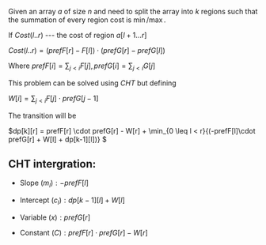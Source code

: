 Given an array $a$ of size $n$ and need to split the array into $k$ regions such that the summation of every region cost is $\min/\max$.

If $Cost(l..r)$ --- the cost of region $a[l+1...r]$

$Cost(l..r)= (prefF[r] - F[l]) \cdot (prefG[r] - prefG[l])$

Where $prefF[i] = \sum_{j<i}{F[j]}, prefG[i] = \sum_{j<i}{G[j]}$

This problem can be solved using $CHT$ but defining

$W[i] = \sum_{j<i}{F[j]\cdot prefG[j-1]}$

The transition will be

$dp[k][r] = prefF[r] \cdot prefG[r] - W[r] + \min_{0 \leq l < r}{(-prefF[l]\cdot prefG[r] + W[l] + dp[k-1][l])} $

## CHT intergration:

- Slope $(m_l): -prefF[l]$
  
- Intercept $(c_l): dp[k-1][l] + W[l]$
  
- Variable $(x): prefG[r]$
  
- Constant $(C): prefF[r] \cdot prefG[r] - W[r]$
